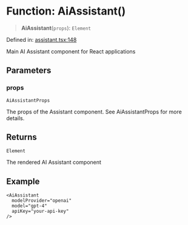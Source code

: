 # Function: AiAssistant()

> **AiAssistant**(`props`): `Element`

Defined in: [assistant.tsx:148](https://github.com/GeoDaCenter/openassistant/blob/994a31d776db171047aa7cd650eb798b5317f644/packages/ui/src/components/assistant.tsx#L148)

Main AI Assistant component for React applications

## Parameters

### props

`AiAssistantProps`

The props of the Assistant component. See AiAssistantProps for more details.

## Returns

`Element`

The rendered AI Assistant component

## Example

```tsx
<AiAssistant
  modelProvider="openai"
  model="gpt-4"
  apiKey="your-api-key"
/>
```
